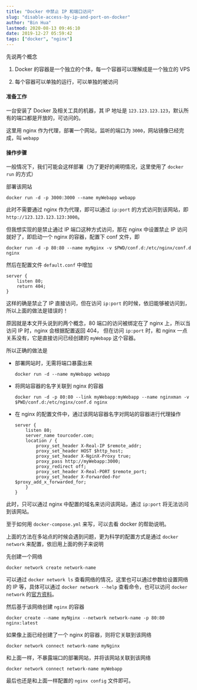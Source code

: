 ```yaml
---
title: "Docker 中禁止 IP 和端口访问"
slug: "disable-access-by-ip-and-port-on-docker"
author: "Bin Hua"
lastmod: 2020-08-13 09:46:10
date: 2019-12-27 05:59:42
tags: ["docker", "nginx"]
---
```


先说两个概念

1. Docker 的容器是一个独立的个体，每一个容器可以理解成是一个独立的 VPS

2. 每个容器可以单独的运行，可以单独的被访问

#### 准备工作

一台安装了 Docker 及相关工具的机器，其 IP 地址是 `123.123.123.123`，默认所有的端口都是开放的，可访问的。

这里用 nginx 作为代理，部署一个网站，监听的端口为 `3000`，网站镜像已经完成，叫 `webapp`

#### 操作步骤

一般情况下，我们可能会这样部署（为了更好的阐明情况，这里使用了 `docker run` 的方式）

部署该网站

```
docker run -d -p 3000:3000 --name myWebapp webapp
```

此时不需要通过 nginx 作为代理，即可以通过 `ip:port` 的方式访问到该网站，即 `http://123.123.123.123:3000`。

但我想实现的是禁止通过 IP 端口这种方式访问，那在 nginx 中设置禁止 IP 访问就好了，即启动一个 nginx 的容器，配置下 conf 文件，即

```
docker run -d -p 80:80 --name myNginx -v $PWD/conf.d:/etc/nginx/conf.d nginx
```

然后在配置文件 `default.conf` 中增加

```
server {
    listen 80;
    return 404;
}
```

这样的确是禁止了 IP 直接访问，但在访问 `ip:port` 的时候，依旧能够被访问到，所以上面的做法是错误的！

原因就是本文开头说到的两个概念，80 端口的访问被绑定在了 nginx 上，所以当访问 IP 时，nginx 会根据配置返回 404， 但在访问 `ip:port` 时，和 nginx 一点关系没有，它是直接访问已经创建的 `myWebapp` 这个容器。

所以正确的做法是

-  部署网站时，无需将端口暴露出来

    ```
    docker run -d --name myWebapp webapp
    ```
    
- 将网站容器的名字关联到 nginx 的容器

    ```
    docker run -d -p 80:80 --link myWebapp:myWebapp --name nginxman -v $PWD/conf.d:/etc/nginx/conf.d nginx
    ```
    
- 在 nginx 的配置文件中，通过该网站容器名字对网站的容器进行代理操作

    ```
    server {
        listen 80;
        server_name tourcoder.com;
        location / {
            proxy_set_header X-Real-IP $remote_addr;
            proxy_set_header HOST $http_host;
            proxy_set_header X-NginX-Proxy true;
            proxy_pass http://myWebapp:3000;
            proxy_redirect off;
            proxy_set_header X-Real-PORT $remote_port;
            proxy_set_header X-Forwarded-For $proxy_add_x_forwarded_for;
        }
    }
    ```
    
此时，只可以通过 nginx 中配置的域名来访问该网站，通过 `ip:port` 将无法访问到该网站。

至于如何用 `docker-compose.yml` 来写，可以去看 docker 的帮助说明。

上面的方法在多站点的时候会遇到问题，更为科学的配置方式是通过 `docker network` 来配置，依旧用上面的例子来说明

先创建一个网络

```
docker network create network-name
```

可以通过 `docker network ls` 查看网络的情况，这里也可以通过参数给设置网络的 IP 等，具体可以通过 `docker network --help` 查看命令，也可以访问 `docker network` 的[官方资料](https://docs.docker.com/engine/reference/commandline/network/)。

然后基于该网络创建 `nginx` 的容器

```
docker create --name myNginx --network network-name -p 80:80 nginx:latest
```

如果像上面已经创建了一个 nginx 的容器，则将它关联到该网络

```
docker network connect network-name myNginx
```

和上面一样，不暴露端口的部署网站，并将该网站关联到该网络

```
docker network connect network-name myWebapp
```

最后也还是和上面一样配置的 `nginx config` 文件即可。